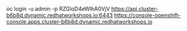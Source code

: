 oc login -u admin -p RZGloD4eWlhA0VjV https://api.cluster-b6b8d.dynamic.redhatworkshops.io:6443
https://console-openshift-console.apps.cluster-b6b8d.dynamic.redhatworkshops.io